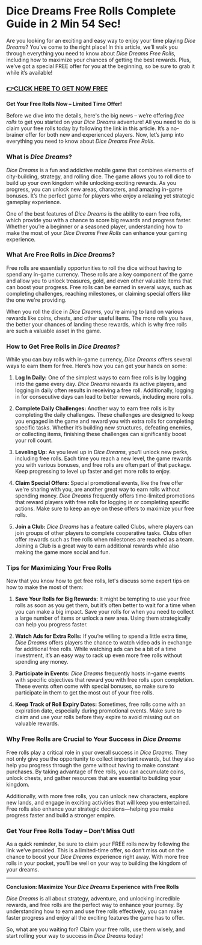 # Dice Dreams Free Rolls Complete Guide in 2 Min 54 Sec!

Are you looking for an exciting and easy way to enjoy your time playing *Dice Dreams*? You’ve come to the right place! In this article, we’ll walk you through everything you need to know about *Dice Dreams Free Rolls*, including how to maximize your chances of getting the best rewards. Plus, we’ve got a special FREE offer for you at the beginning, so be sure to grab it while it’s available!

### [👉CLICK HERE TO GET NOW FREE](https://freeforyou.xyz/dice/dreams/)

**Get Your Free Rolls Now – Limited Time Offer!**

Before we dive into the details, here's the big news – we’re offering *free rolls* to get you started on your *Dice Dreams* adventure! All you need to do is claim your free rolls today by following the link in this article. It’s a no-brainer offer for both new and experienced players. Now, let’s jump into everything you need to know about *Dice Dreams Free Rolls*.

### What is *Dice Dreams*?

*Dice Dreams* is a fun and addictive mobile game that combines elements of city-building, strategy, and rolling dice. The game allows you to roll dice to build up your own kingdom while unlocking exciting rewards. As you progress, you can unlock new areas, characters, and amazing in-game bonuses. It’s the perfect game for players who enjoy a relaxing yet strategic gameplay experience.

One of the best features of *Dice Dreams* is the ability to earn free rolls, which provide you with a chance to score big rewards and progress faster. Whether you’re a beginner or a seasoned player, understanding how to make the most of your *Dice Dreams Free Rolls* can enhance your gaming experience.

### What Are Free Rolls in *Dice Dreams*?

Free rolls are essentially opportunities to roll the dice without having to spend any in-game currency. These rolls are a key component of the game and allow you to unlock treasures, gold, and even other valuable items that can boost your progress. Free rolls can be earned in several ways, such as completing challenges, reaching milestones, or claiming special offers like the one we're providing.

When you roll the dice in *Dice Dreams*, you’re aiming to land on various rewards like coins, chests, and other useful items. The more rolls you have, the better your chances of landing these rewards, which is why free rolls are such a valuable asset in the game.

### How to Get Free Rolls in *Dice Dreams*?

While you can buy rolls with in-game currency, *Dice Dreams* offers several ways to earn them for free. Here’s how you can get your hands on some:

1. **Log In Daily:** One of the simplest ways to earn free rolls is by logging into the game every day. *Dice Dreams* rewards its active players, and logging in daily often results in receiving a free roll. Additionally, logging in for consecutive days can lead to better rewards, including more rolls.

2. **Complete Daily Challenges:** Another way to earn free rolls is by completing the daily challenges. These challenges are designed to keep you engaged in the game and reward you with extra rolls for completing specific tasks. Whether it’s building new structures, defeating enemies, or collecting items, finishing these challenges can significantly boost your roll count.

3. **Leveling Up:** As you level up in *Dice Dreams*, you’ll unlock new perks, including free rolls. Each time you reach a new level, the game rewards you with various bonuses, and free rolls are often part of that package. Keep progressing to level up faster and get more rolls to enjoy.

4. **Claim Special Offers:** Special promotional events, like the free offer we're sharing with you, are another great way to earn rolls without spending money. *Dice Dreams* frequently offers time-limited promotions that reward players with free rolls for logging in or completing specific actions. Make sure to keep an eye on these offers to maximize your free rolls.

5. **Join a Club:** *Dice Dreams* has a feature called Clubs, where players can join groups of other players to complete cooperative tasks. Clubs often offer rewards such as free rolls when milestones are reached as a team. Joining a Club is a great way to earn additional rewards while also making the game more social and fun.

### Tips for Maximizing Your Free Rolls

Now that you know how to get free rolls, let's discuss some expert tips on how to make the most of them:

1. **Save Your Rolls for Big Rewards:** It might be tempting to use your free rolls as soon as you get them, but it’s often better to wait for a time when you can make a big impact. Save your rolls for when you need to collect a large number of items or unlock a new area. Using them strategically can help you progress faster.

2. **Watch Ads for Extra Rolls:** If you’re willing to spend a little extra time, *Dice Dreams* offers players the chance to watch video ads in exchange for additional free rolls. While watching ads can be a bit of a time investment, it’s an easy way to rack up even more free rolls without spending any money.

3. **Participate in Events:** *Dice Dreams* frequently hosts in-game events with specific objectives that reward you with free rolls upon completion. These events often come with special bonuses, so make sure to participate in them to get the most out of your free rolls.

4. **Keep Track of Roll Expiry Dates:** Sometimes, free rolls come with an expiration date, especially during promotional events. Make sure to claim and use your rolls before they expire to avoid missing out on valuable rewards.

### Why Free Rolls are Crucial to Your Success in *Dice Dreams*

Free rolls play a critical role in your overall success in *Dice Dreams*. They not only give you the opportunity to collect important rewards, but they also help you progress through the game without having to make constant purchases. By taking advantage of free rolls, you can accumulate coins, unlock chests, and gather resources that are essential to building your kingdom.

Additionally, with more free rolls, you can unlock new characters, explore new lands, and engage in exciting activities that will keep you entertained. Free rolls also enhance your strategic decisions—helping you make progress faster and build a stronger empire.

### Get Your Free Rolls Today – Don’t Miss Out!

As a quick reminder, be sure to claim your FREE rolls now by following the link we’ve provided. This is a limited-time offer, so don’t miss out on the chance to boost your *Dice Dreams* experience right away. With more free rolls in your pocket, you’ll be well on your way to building the kingdom of your dreams.

---

**Conclusion: Maximize Your *Dice Dreams* Experience with Free Rolls**

*Dice Dreams* is all about strategy, adventure, and unlocking incredible rewards, and free rolls are the perfect way to enhance your journey. By understanding how to earn and use free rolls effectively, you can make faster progress and enjoy all the exciting features the game has to offer.

So, what are you waiting for? Claim your free rolls, use them wisely, and start rolling your way to success in *Dice Dreams* today!

